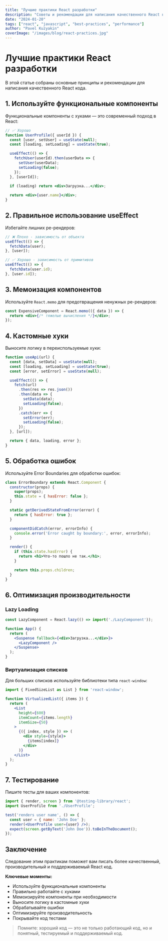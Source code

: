 ```yaml
---
title: "Лучшие практики React разработки"
description: "Советы и рекомендации для написания качественного React кода"
date: "2024-01-20"
tags: ["react", "javascript", "best-practices", "performance"]
author: "Pavel Kuzyakin"
coverImage: "/images/blog/react-practices.jpg"
---
```


# Лучшие практики React разработки

В этой статье собраны основные принципы и рекомендации для написания качественного React кода.

## 1. Используйте функциональные компоненты

Функциональные компоненты с хуками — это современный подход в React:

```jsx
// ✅ Хорошо
function UserProfile({ userId }) {
  const [user, setUser] = useState(null);
  const [loading, setLoading] = useState(true);

  useEffect(() => {
    fetchUser(userId).then(userData => {
      setUser(userData);
      setLoading(false);
    });
  }, [userId]);

  if (loading) return <div>Загрузка...</div>;
  
  return <div>{user.name}</div>;
}
```

## 2. Правильное использование useEffect

Избегайте лишних ре-рендеров:

```jsx
// ❌ Плохо - зависимость от объекта
useEffect(() => {
  fetchData(user);
}, [user]);

// ✅ Хорошо - зависимость от примитивов
useEffect(() => {
  fetchData(user.id);
}, [user.id]);
```

## 3. Мемоизация компонентов

Используйте `React.memo` для предотвращения ненужных ре-рендеров:

```jsx
const ExpensiveComponent = React.memo(({ data }) => {
  return <div>{/* тяжелые вычисления */}</div>;
});
```

## 4. Кастомные хуки

Выносите логику в переиспользуемые хуки:

```jsx
function useApi(url) {
  const [data, setData] = useState(null);
  const [loading, setLoading] = useState(true);
  const [error, setError] = useState(null);

  useEffect(() => {
    fetch(url)
      .then(res => res.json())
      .then(data => {
        setData(data);
        setLoading(false);
      })
      .catch(err => {
        setError(err);
        setLoading(false);
      });
  }, [url]);

  return { data, loading, error };
}
```

## 5. Обработка ошибок

Используйте Error Boundaries для обработки ошибок:

```jsx
class ErrorBoundary extends React.Component {
  constructor(props) {
    super(props);
    this.state = { hasError: false };
  }

  static getDerivedStateFromError(error) {
    return { hasError: true };
  }

  componentDidCatch(error, errorInfo) {
    console.error('Error caught by boundary:', error, errorInfo);
  }

  render() {
    if (this.state.hasError) {
      return <h1>Что-то пошло не так.</h1>;
    }

    return this.props.children;
  }
}
```

## 6. Оптимизация производительности

### Lazy Loading

```jsx
const LazyComponent = React.lazy(() => import('./LazyComponent'));

function App() {
  return (
    <Suspense fallback={<div>Загрузка...</div>}>
      <LazyComponent />
    </Suspense>
  );
}
```

### Виртуализация списков

Для больших списков используйте библиотеки типа `react-window`:

```jsx
import { FixedSizeList as List } from 'react-window';

function VirtualizedList({ items }) {
  return (
    <List
      height={600}
      itemCount={items.length}
      itemSize={50}
    >
      {({ index, style }) => (
        <div style={style}>
          {items[index]}
        </div>
      )}
    </List>
  );
}
```

## 7. Тестирование

Пишите тесты для ваших компонентов:

```jsx
import { render, screen } from '@testing-library/react';
import UserProfile from './UserProfile';

test('renders user name', () => {
  const user = { name: 'John Doe' };
  render(<UserProfile user={user} />);
  expect(screen.getByText('John Doe')).toBeInTheDocument();
});
```

## Заключение

Следование этим практикам поможет вам писать более качественный, производительный и поддерживаемый React код.

**Ключевые моменты:**
- Используйте функциональные компоненты
- Правильно работайте с хуками
- Мемоизируйте компоненты при необходимости
- Выносите логику в кастомные хуки
- Обрабатывайте ошибки
- Оптимизируйте производительность
- Покрывайте код тестами

> Помните: хороший код — это не только работающий код, но и понятный, тестируемый и поддерживаемый код.
